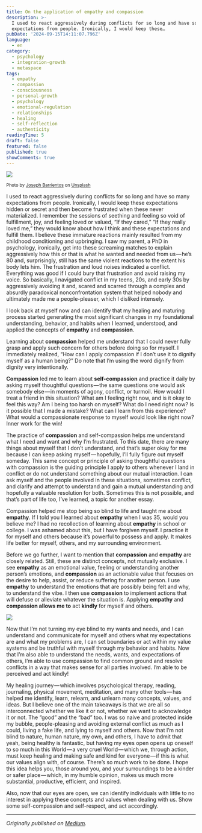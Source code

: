 ```yaml
---
title: On the application of empathy and compassion
description: >-
  I used to react aggressively during conflicts for so long and have so many
  expectations from people. Ironically, I would keep these…
pubDate: '2024-09-15T14:11:07.796Z'
language:
  - en
category:
  - psychology
  - integration-growth
  - metaspace
tags:
  - empathy
  - compassion
  - consciousness
  - personal-growth
  - psychology
  - emotional-regulation
  - relationships
  - healing
  - self-reflection
  - authenticity
readingTime: 5
draft: false
featured: false
published: true
showComments: true
---
```


![](https://cdn-images-1.medium.com/max/800/0*LGUj3QSKtde1imkk)

<small>Photo by [Joseph Barrientos](https://unsplash.com/@jbcreate_?utm_source=medium&utm_medium=referral) on [Unsplash](https://unsplash.com?utm_source=medium&utm_medium=referral)</small>

I used to react aggressively during conflicts for so long and have so many expectations from people. Ironically, I would keep these expectations hidden or secret and then become frustrated when these never materialized. I remember the sessions of seething and feeling so void of fulfillment, joy, and feeling loved or valued, “If they cared,” “If they really loved me,” they would know about how I think and these expectations and fulfill them. I believe these immature reactions mainly resulted from my childhood conditioning and upbringing. I saw my parent, a PhD in psychology, ironically, get into these screaming matches to explain aggressively how this or that is what he wanted and needed from us — he’s 80 and, surprisingly, still has the same violent reactions to the extent his body lets him. The frustration and loud noises indicated a conflict. Everything was good if I could bury that frustration and avoid raising my voice. So basically, I navigated conflict in my teens, 20s, and early 30s by aggressively avoiding it and, scared and scarred through a complex and absurdly paradoxical nonconfrontation system that helped nobody and ultimately made me a people-pleaser, which I disliked intensely.

I look back at myself now and can identify that my healing and maturing process started generating the most significant changes in my foundational understanding, behavior, and habits when I learned, understood, and applied the concepts of **empathy** and **compassion**.

Learning about **compassion** helped me understand that I could never fully grasp and apply such concern for others before doing so for myself. I immediately realized, “How can I apply compassion if I don’t use it to dignify myself as a human being?” Do note that I’m using the word dignify from dignity very intentionally.

**Compassion** led me to learn about **self-compassion** and practice it daily by asking myself thoughtful questions — the same questions one would ask somebody else — in moments of agony, conflict, or turmoil. How would I treat a friend in this situation? What am I feeling right now, and is it okay to feel this way? Am I being too harsh on myself? What do I need right now? Is it possible that I made a mistake? What can I learn from this experience? What would a compassionate response to myself would look like right now? Inner work for the win!

The practice of **compassion** and self-compassion helps me understand what I need and want and why I’m frustrated. To this date, there are many things about myself that I don’t understand, and that’s super okay for me because I can keep asking myself — hopefully, I’ll fully figure out myself someday. This same concept or principle of asking thoughtful questions with compassion is the guiding principle I apply to others whenever I land in conflict or do not understand something about our mutual interaction. I can ask myself and the people involved in these situations, sometimes conflict, and clarify and attempt to understand and gain a mutual understanding and hopefully a valuable resolution for both. Sometimes this is not possible, and that’s part of life too, I’ve learned, a topic for another essay.

Compassion helped me stop being so blind to life and taught me about **empathy**. If I told you I learned about **empathy** when I was 35, would you believe me? I had no recollection of learning about **empathy** in school or college. I was ashamed about this, but I have forgiven myself. I practice it for myself and others because it’s powerful to possess and apply. It makes life better for myself, others, and my surrounding environment.

Before we go further, I want to mention that **compassion** and **empathy** are closely related. Still, these are distinct concepts, not mutually exclusive. I see **empathy** as an emotional value, feeling or understanding another person’s emotions, and **compassion** as an actionable value that focuses on the desire to help, assist, or reduce suffering for another person. I use **empathy** to understand the emotions that are possibly being felt and why, to understand the vibe. I then use **compassion** to implement actions that will defuse or alleviate whatever the situation is. Applying **empathy** and **compassion allows me to** act **kindly** for myself and others.

![](https://cdn-images-1.medium.com/max/800/1*HV_HTbkyW0nvL_kQ66d7rw.jpeg)

Now that I’m not turning my eye blind to my wants and needs, and I can understand and communicate for myself and others what my expectations are and what my problems are, I can set boundaries or act within my value systems and be truthful with myself through my behavior and habits. Now that I’m also able to understand the needs, wants, and expectations of others, I’m able to use compassion to find common ground and resolve conflicts in a way that makes sense for all parties involved. I’m able to be perceived and act kindly!

My healing journey — which involves psychological therapy, reading, journaling, physical movement, meditation, and many other tools — has helped me identify, learn, relearn, and unlearn many concepts, values, and ideas. But I believe one of the main takeaways is that we are all so interconnected whether we like it or not, whether we want to acknowledge it or not. The “good” and the “bad” too. I was so naive and protected inside my bubble, people-pleasing and avoiding external conflict as much as I could, living a fake life, and lying to myself and others. Now that I’m not blind to nature, human nature, my own, and others, I have to admit that yeah, being healthy is fantastic, but having my eyes open opens up oneself to so much in this World — a very cruel World — which we, through action, must keep healing and making safe and kind for everyone — if this is what our values align with, of course. There’s so much work to be done. I hope this idea helps you, those around you, and your surroundings to be a kinder or safer place — which, in my humble opinion, makes us much more substantial, productive, efficient, and inspired.

Also, now that our eyes are open, we can identify individuals with little to no interest in applying these concepts and values when dealing with us. Show some self-compassion and self-respect, and act accordingly.

---

_Originally published on [Medium](https://medium.com/@wizards777/on-the-application-of-empathy-and-compassion-4da4330c0698)._
